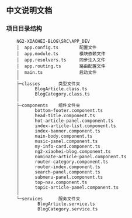 ## 中文说明文档

### 项目目录结构

        NG2-XIAOHEI-BLOG\SRC\APP_DEV
        │  app.config.ts   		配置文件
        │  app.module.ts   		模块依赖文件
        │  app.resolvers.ts 	同步注入文件
        │  app.routing.ts  		路由配置文件
        │  main.ts 				启动文件
        │  
        ├─classes  		类型文件夹
        │      BlogArticle.class.ts
        │      BlogCategory.class.ts
        │      
        ├─components  	组件文件夹
        │      bottom-footer.component.ts
        │      head-title.component.ts
        │      hot-article-panel.component.ts
        │      index-article-list.component.ts
        │      index-banner.component.ts
        │      main-body.component.ts
        │      music-panel.component.ts
        │      my-info-card.component.ts
        │      ng2-xiaohei-blog.component.ts
        │      nominate-article-panel.component.ts
        │      router-category.component.ts
        │      router-index.component.ts
        │      search-panel.component.ts
        │      submenu-panel.component.ts
        │      top-nav.component.ts
        │      topic-article-panel.component.ts
        │      
        └─services  	服务文件夹
                BlogArticle.service.ts
                BlogCategory.service.ts



